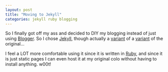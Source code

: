 ```yaml
---
layout: post
title: "Moving to Jekyll"
categories: jekyll ruby blogging
---
```

So I finally got off my ass and decided to DIY my blogging instead of just using [Blogger](http://blogger.com).  So I chose [Jekyll](http://github.com/mojombo/jekyll/tree/master), though actually a [variant](http://github.com/jberkel/jekyll/tree/master) of a [variant](http://github.com/henrik/jekyll/tree/master) of the original...

I feel a LOT more comfortable using it since it is written in [Ruby](http://ruby-lang.org), and since it is just static pages I can even host it at my original colo without having to install anything. w00t!
